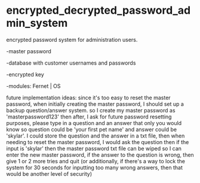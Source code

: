 # encrypted_decrypted_password_admin_system

encrypted password system for administration users.

-master password

-database with customer usernames and passwords

-encrypted key 

-modules: Fernet | OS 



future implementation ideas:
since it's too easy to reset the master password, when initially creating the master password,
I should set up a backup question/answer system. so I create my master password as 'masterpassword123' then after, 
I ask for future password resetting purposes, please type in a question and an answer that only you would know so question could be 'your first pet name' and 
answer could be 'skylar'. I could store the question and the answer in a txt file, then when needing to reset the master password, 
I would ask the question then if the input is 'skylar' then the master password txt file can be wiped so I can enter the new master password, 
if the answer to the question is wrong, then give 1 or 2 more tries and quit (or additionally, 
if there's a way to lock the system for 30 seconds for inputting too many wrong answers, then that would be another level of security)
